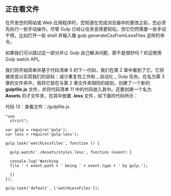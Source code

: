 ## 正在看文件

在开发您的网站或 Web 应用程序时，您知道在完成浏览器中的更改之前，您必须先执行一些手动操作。尽管 Gulp 已经让任务变得更轻松，但它仍然需要一些手动干预，比如打开一些 shell 并输入像 gulp generateCssFromLessFiles 这样的命令。

如果我们可以跳过这一部分并让 Gulp 自己解决问题，那不是很好吗？欢迎使用 Gulp watch API。

我们将开始简单并基于代码清单 5 的下一代码，我们在第 2 章中看到了它。它将被改变以实现我们的目标：减少重复性工作和 _ 自动化 _ Gulp 任务。在名为第 3 章的文件夹中，我将它放在与第 2 章文件夹相同的级别，创建了一个新的 **gulpfile.js** 文件，并将代码清单 11 中的代码放入其中。还要创建一个名为 **Assets** 的子文件夹，在其中放置 **.less** 文件，如下面的代码所示：

代码 13：查看文件：/gulpfile.js

```
"use
  strict";

var gulp = require('gulp');
var less = require('gulp-less');

gulp.task('watchLessFiles', function () {

  gulp.watch('./Assets/styles.less', function (event) {

  console.log('Watching
  file ' + event.path + ' being ' + event.type + ' by gulp.');

  })
});

gulp.task('default', ['watchLessFiles']);

```